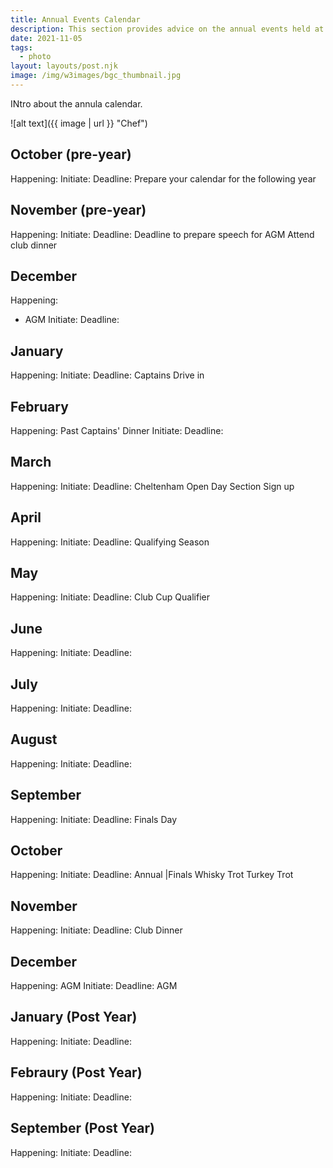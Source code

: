 ```yaml
---
title: Annual Events Calendar
description: This section provides advice on the annual events held at the golf club
date: 2021-11-05
tags:
  - photo
layout: layouts/post.njk
image: /img/w3images/bgc_thumbnail.jpg
---
```

INtro about the annula calendar.

![alt text]({{ image | url }} "Chef")

## October (pre-year)
Happening:
Initiate:
Deadline:
Prepare your calendar for the following year
## November (pre-year)
Happening:
Initiate:
Deadline:
Deadline to prepare speech for AGM
Attend club dinner
## December
Happening:
* AGM
Initiate:
Deadline:

## January
Happening:
Initiate:
Deadline:
Captains Drive in

## February
Happening: Past Captains' Dinner
Initiate:
Deadline:


## March
Happening:
Initiate:
Deadline:
Cheltenham Open Day
Section Sign up

## April
Happening:
Initiate:
Deadline:
Qualifying Season
## May
Happening:
Initiate:
Deadline:
Club Cup Qualifier

## June
Happening:
Initiate:
Deadline:
## July
Happening:
Initiate:
Deadline:
## August
Happening:
Initiate:
Deadline:
## September
Happening:
Initiate:
Deadline:
Finals Day
## October
Happening:
Initiate:
Deadline:
Annual |Finals
Whisky Trot
Turkey Trot
## November
Happening:
Initiate:
Deadline:
Club Dinner
## December
Happening: AGM
Initiate:
Deadline:
AGM
## January (Post Year)
Happening:
Initiate:
Deadline:
## Febraury (Post Year)
Happening:
Initiate:
Deadline:
## September (Post Year)
Happening:
Initiate:
Deadline:
